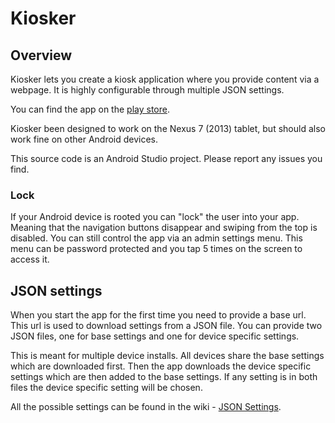 Kiosker
=======
## Overview
Kiosker lets you create a kiosk application where you provide content via a webpage.
It is highly configurable through multiple JSON settings.

You can find the app on the [play store](https://play.google.com/store/apps/details?id=dk.itu.kiosker).

Kiosker been designed to work on the Nexus 7 (2013) tablet, but should also work fine on other Android devices.

This source code is an Android Studio project.
Please report any issues you find.

### Lock
If your Android device is rooted you can "lock" the user into your app.
Meaning that the navigation buttons disappear and swiping from the top is disabled.
You can still control the app via an admin settings menu.
This menu can be password protected and you tap 5 times on the screen to access it.


## JSON settings
When you start the app for the first time you need to provide a base url.
This url is used to download settings from a JSON file.
You can provide two JSON files, one for base settings and one for device specific settings.

This is meant for multiple device installs.
All devices share the base settings which are downloaded first.
Then the app downloads the device specific settings which are then added to the base settings.
If any setting is in both files the device specific setting will be chosen.

All the possible settings can be found in the wiki - [JSON Settings](https://github.com/mofus/Kiosker/wiki/JSON-Settings).